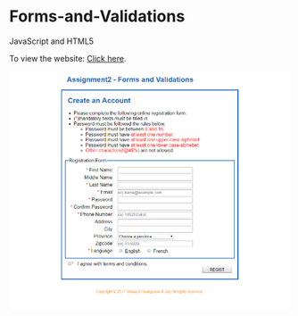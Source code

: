 # Forms-and-Validations

JavaScript and HTML5

To view the website: [Click here](http://htmlpreview.github.io/?https://github.com/jjang3530/Forms-and-Validations/blob/master/index.html).

<p>
  <img src="https://github.com/jjang3530/Forms-and-Validations/blob/master/FormAndValidations.png"/>
</p>
